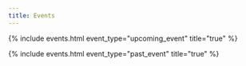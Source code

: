 ```yaml
---
title: Events
---
```


{% include events.html event_type="upcoming_event" title="true" %}


{% include events.html event_type="past_event" title="true" %}


